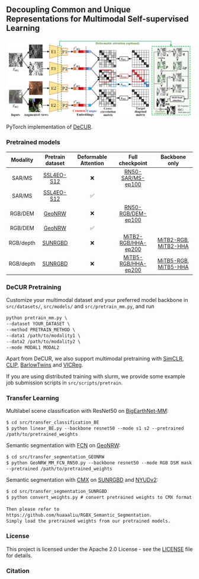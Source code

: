 ## Decoupling Common and Unique Representations for Multimodal Self-supervised Learning


<p align="center">
  <img width="800" alt="decur main structure" src="assets/decur_eccv.png">
</p>

PyTorch implementation of [DeCUR]().


### Pretrained models

| Modality | Pretrain dataset | Deformable Attention  | Full checkpoint | Backbone only |
| :---: | :---: | :---: | :---: | :---: | 
SAR/MS | [SSL4EO-S12](https://github.com/zhu-xlab/SSL4EO-S12) | ❌ | [RN50-SAR/MS-ep100](https://huggingface.co/wangyi111/DeCUR/resolve/main/rn50_ssl4eo-s12_s1_s2c_decur_ep100.pth) | |
SAR/MS | [SSL4EO-S12](https://github.com/zhu-xlab/SSL4EO-S12) | ✅ |  |  |
RGB/DEM | [GeoNRW](https://ieee-dataport.org/open-access/geonrw) | ❌ | [RN50-RGB/DEM-ep100](https://huggingface.co/wangyi111/DeCUR/resolve/main/rn50_geonrw_rgb_dem_decur_ep100.pth) | |
RGB/DEM | [GeoNRW](https://ieee-dataport.org/open-access/geonrw) | ✅ |  |  |
RGB/depth | [SUNRGBD](https://rgbd.cs.princeton.edu/) | ❌ |[MiTB2-RGB/HHA-ep200](https://huggingface.co/wangyi111/DeCUR/resolve/main/mitb2_sunrgbd_rgb_hha_decur_ep200.pth) | [MiTB2-RGB](https://huggingface.co/wangyi111/DeCUR/resolve/main/mitb2_sunrgbd_backbone_rgb_decur_ep200.pth), [MiTB2-HHA](https://huggingface.co/wangyi111/DeCUR/resolve/main/mitb2_sunrgbd_backbone_hha_decur_ep200.pth) |
RGB/depth | [SUNRGBD](https://rgbd.cs.princeton.edu/) | ❌ |[MiTB5-RGB/HHA-ep200](https://huggingface.co/wangyi111/DeCUR/resolve/main/mitb5_sunrgbd_rgb_hha_decur_ep200.pth) | [MiTB5-RGB](https://huggingface.co/wangyi111/DeCUR/resolve/main/mitb5_sunrgbd_backbone_rgb_decur_ep200.pth), [MiTB5-HHA](https://huggingface.co/wangyi111/DeCUR/resolve/main/mitb5_sunrgbd_backbone_hha_decur_ep200.pth) |


### DeCUR Pretraining

Customize your multimodal dataset and your preferred model backbone in `src/datasets/`, `src/models/` and `src/pretrain_mm.py`, and run 

```
python pretrain_mm.py \
--dataset YOUR_DATASET \
--method PRETRAIN_METHOD \
--data1 /path/to/modality1 \
--data2 /path/to/modality2 \
--mode MODAL1 MODAL2 
```

Apart from DeCUR, we also support multimodal pretraining with [SimCLR](https://arxiv.org/abs/2002.05709), [CLIP](https://arxiv.org/abs/2103.00020), [BarlowTwins](https://arxiv.org/abs/2103.03230v3) and [VICReg](https://arxiv.org/abs/2105.04906).

If you are using distributed training with slurm, we provide some example job submission scripts in `src/scripts/pretrain`.

### Transfer Learning

Multilabel scene classification with ResNet50 on [BigEarthNet-MM](https://arxiv.org/abs/2105.07921):

```
$ cd src/transfer_classification_BE
$ python linear_BE.py --backbone resnet50 --mode s1 s2 --pretrained /path/to/pretrained_weights
```

Semantic segmentation with [FCN](https://arxiv.org/abs/1411.4038) on [GeoNRW](https://ieee-dataport.org/open-access/geonrw):

```
$ cd src/transfer_segmentation_GEONRW
$ python GeoNRW_MM_FCN_RN50.py --backbone resnet50 --mode RGB DSM mask --pretrained /path/to/pretrained_weights
```

Semantic segmentation with [CMX](https://arxiv.org/abs/2203.04838) on [SUNRGBD](https://rgbd.cs.princeton.edu/) and [NYUDv2](https://cs.nyu.edu/~silberman/datasets/nyu_depth_v2.html): 

```
$ cd src/transfer_segmentation_SUNRGBD
$ python convert_weights.py # convert pretrained weights to CMX format

Then please refer to https://github.com/huaaaliu/RGBX_Semantic_Segmentation.
Simply load the pretrained weights from our pretrained models. 
```

### License

This project is licensed under the Apache 2.0 License - see the [LICENSE](LICENSE) file for details.


### Citation
```BibTeX

```
